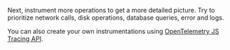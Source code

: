 Next, instrument more operations to get a more detailed picture. Try to prioritize network calls, disk operations, database queries, error and logs.

You can also create your own instrumentations using [OpenTelemetry JS Tracing API](https://uptrace.dev/opentelemetry/js-tracing.html).
